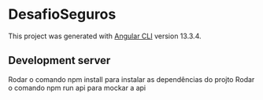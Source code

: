 # DesafioSeguros

This project was generated with [Angular CLI](https://github.com/angular/angular-cli) version 13.3.4.

## Development server

Rodar o comando npm install para instalar as dependências do projto
Rodar o comando npm run api para mockar a api
